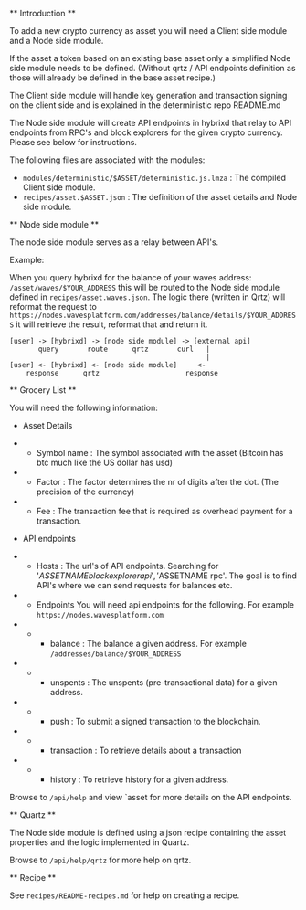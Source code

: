 ** Introduction **

To add a new crypto currency as asset you will need a Client side
module and a Node side module.

If the asset a token based on an existing base asset only a simplified Node side
module needs to be defined. (Without qrtz / API endpoints definition
as those will already be defined in the base asset recipe.)

The Client side module will handle key generation and transaction
signing on the client side and is explained in the deterministic repo
README.md

The Node side module will create API endpoints in hybrixd that relay
to API endpoints from RPC's and block explorers for the given crypto
currency. Please see below for instructions.

The following files are associated with the modules:

- `modules/deterministic/$ASSET/deterministic.js.lmza` : The compiled
Client side module.
- `recipes/asset.$ASSET.json` : The definition of the asset details
  and Node side module.



** Node side module **

The node side module serves as a relay between API's.

Example:

When you query hybrixd for the balance of your waves address:
`/asset/waves/$YOUR_ADDRESS` this will be routed to the Node side
module defined in `recipes/asset.waves.json`. The logic there (written
in Qrtz) will reformat the request to
`https://nodes.wavesplatform.com/addresses/balance/details/$YOUR_ADDRESS`
it will retrieve the result, reformat that and return it.

```
[user] -> [hybrixd] -> [node side module] -> [external api]
       query       route      qrtz       curl   |
                                                |
[user] <- [hybrixd] <- [node side module]     <-
    response      qrtz                     response
```

** Grocery List **

You will need the following information:

- Asset Details
- - Symbol name : The symbol associated with the asset (Bitcoin has btc much like the US dollar has usd)
- - Factor : The factor determines the nr of digits after the dot. (The precision of the currency)
- - Fee : The transaction fee that is required as overhead payment for a transaction.

- API endpoints
- - Hosts : The url's of API endpoints. Searching for '$ASSETNAME
  block explorer api' , '$ASSETNAME rpc'. The goal is to find API's
  where we can send requests for balances etc.
- - Endpoints You will need api endpoints for the following. For example `https://nodes.wavesplatform.com`
- - - balance : The balance a given address. For example `/addresses/balance/$YOUR_ADDRESS`
- - - unspents : The unspents (pre-transactional data) for a given address.
- - - push : To submit a signed transaction to the blockchain.
- - - transaction : To retrieve details about a transaction
- - - history : To retrieve history for a given address.

Browse to `/api/help` and view `asset for more details on the API endpoints.

** Quartz **

The Node side module is defined using a json recipe containing the
asset properties and the logic implemented in Quartz.

Browse to `/api/help/qrtz` for more help on qrtz.

** Recipe **

See `recipes/README-recipes.md` for help on creating a recipe.
